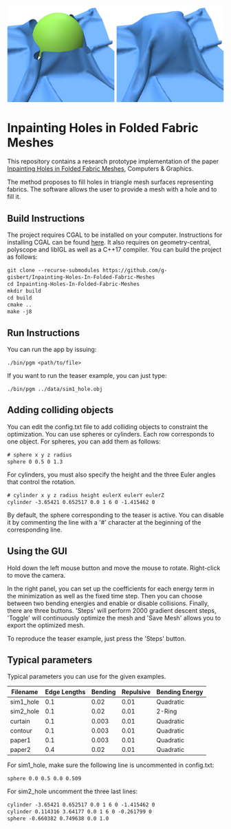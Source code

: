 ![Teaser](teaser.png)
# Inpainting Holes in Folded Fabric Meshes

This repository contains a research prototype implementation of the paper [Inpainting Holes in Folded
Fabric Meshes](https://www.sciencedirect.com/science/article/abs/pii/S0097849323000808), Computers & Graphics. 

The method proposes to fill holes in triangle mesh surfaces representing fabrics. The software allows
the user to provide a mesh with a hole and to fill it.

## Build Instructions

The project requires CGAL to be installed on your computer. Instructions for installing CGAL can be found [here](https://doc.cgal.org/latest/Manual/installation.html). It also requires on geometry-central, 
polyscope and libIGL as well as a C++17 compiler.
You can build the project as follows:
```
git clone --recurse-submodules https://github.com/g-gisbert/Inpainting-Holes-In-Folded-Fabric-Meshes
cd Inpainting-Holes-In-Folded-Fabric-Meshes
mkdir build
cd build
cmake ..
make -j8
```

## Run Instructions

You can run the app by issuing:
```
./bin/pgm <path/to/file>
```
If you want to run the teaser example, you can just type:
```
./bin/pgm ../data/sim1_hole.obj
```

## Adding colliding objects

You can edit the config.txt file to add colliding objects to constraint the optimization.
You can use spheres or cylinders. Each row corresponds to one object. For spheres, you can add them as follows:
```
# sphere x y z radius
sphere 0 0.5 0 1.3
```
For cylinders, you must also specify the height and the three Euler angles that control the rotation.
```
# cylinder x y z radius height eulerX eulerY eulerZ
cylinder -3.65421 0.652517 0.0 1 6 0 -1.415462 0
```

By default, the sphere corresponding to the teaser is active. You can disable it by commenting the line
with a '#' character at the beginning of the corresponding line.

## Using the GUI

Hold down the left mouse button and move the mouse to rotate.
Right-click to move the camera.

In the right panel, you can set up the coefficients for each energy term in the 
minimization as well as the fixed time step. Then you can choose between two bending energies and enable or disable collisions.
Finally, there are three buttons. 'Steps' will perform 2000 gradient descent steps, 'Toggle' will continuously optimize the mesh
and 'Save Mesh' allows you to export the optimized mesh.

To reproduce the teaser example, just press the 'Steps' button.

## Typical parameters

Typical parameters you can use for the given examples.

| Filename | Edge Lengths | Bending | Repulsive | Bending Energy |
| --- |--------------|---------| --- |----------------|
| sim1_hole | 0.1 | 0.02    | 0.01 | Quadratic      |
| sim2_hole | 0.1 | 0.02    | 0.01 | 2-Ring |
| curtain | 0.1 | 0.003   | 0.01 | Quadratic      |
| contour | 0.1 | 0.003   | 0.01 | Quadratic      |
| paper1 | 0.1 | 0.003   | 0.01 | Quadratic      |
| paper2 | 0.4 | 0.02    | 0.01 | Quadratic      |

For sim1_hole, make sure the following line is uncommented in config.txt:
```
sphere 0.0 0.5 0.0 0.509
```
For sim2_hole uncomment the three last lines:
```
cylinder -3.65421 0.652517 0.0 1 6 0 -1.415462 0
cylinder 0.114316 3.64177 0.0 1 6 0 -0.261799 0
sphere -0.660382 0.749638 0.0 1.0
```